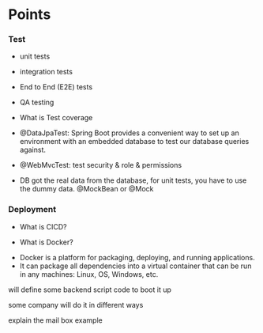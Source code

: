 # Points

### Test
* unit tests
* integration tests
* End to End (E2E) tests
* QA testing

* What is Test coverage

* @DataJpaTest: 
Spring Boot provides a convenient way to set up an environment with an embedded database to test our database queries against.

* @WebMvcTest: 
test security & role & permissions

* DB got the real data from the database, for unit tests, you have to use the dummy data.
  @MockBean or @Mock


### Deployment


* What is CICD?

* What is Docker?
- Docker is a platform for packaging, deploying, and running applications. 
- It can package all dependencies into a virtual container that can be run in any machines: Linux, OS, Windows, etc.

will define some backend script code to boot it up

some company will do it in different ways

explain the mail box example